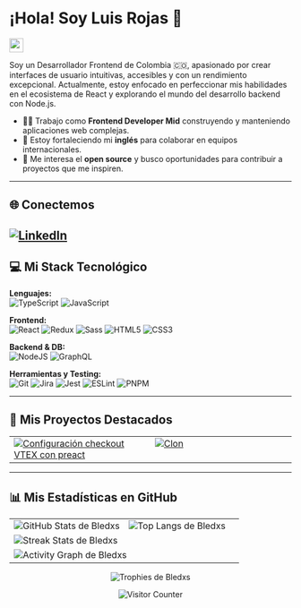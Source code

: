 # ¡Hola! Soy Luis Rojas 👋
<img src="https://media.giphy.com/media/hvRJCLFzcasrR4ia7z/giphy.gif" width="25px">

Soy un Desarrollador Frontend de Colombia 🇨🇴, apasionado por crear interfaces de usuario intuitivas, accesibles y con un rendimiento excepcional. Actualmente, estoy enfocado en perfeccionar mis habilidades en el ecosistema de React y explorando el mundo del desarrollo backend con Node.js.

- 👨‍💻 Trabajo como **Frontend Developer Mid** construyendo y manteniendo aplicaciones web complejas.
- 🌱 Estoy fortaleciendo mi **inglés** para colaborar en equipos internacionales.
- 🚀 Me interesa el **open source** y busco oportunidades para contribuir a proyectos que me inspiren.

---

## 🌐 Conectemos

[![LinkedIn](https://img.shields.io/badge/LinkedIn-0077B5?style=for-the-badge&logo=linkedin&logoColor=white)](https://www.linkedin.com/in/luis-c-rojas)
---

## 💻 Mi Stack Tecnológico

<p align="left">
  <strong>Lenguajes:</strong><br>
  <img src="https://img.shields.io/badge/typescript-%23007ACC.svg?style=for-the-badge&logo=typescript&logoColor=white" alt="TypeScript"/>
  <img src="https://img.shields.io/badge/JavaScript-F7DF1E?style=for-the-badge&logo=javascript&logoColor=black" alt="JavaScript"/>
</p>
<p align="left">
  <strong>Frontend:</strong><br>
  <img src="https://img.shields.io/badge/react-%2320232a.svg?style=for-the-badge&logo=react&logoColor=%2361DAFB" alt="React"/>
  <img src="https://img.shields.io/badge/redux-%23593d88.svg?style=for-the-badge&logo=redux&logoColor=white" alt="Redux"/>
  <img src="https://img.shields.io/badge/SASS-hotpink.svg?style=for-the-badge&logo=SASS&logoColor=white" alt="Sass"/>
  <img src="https://img.shields.io/badge/html5-%23E34F26.svg?style=for-the-badge&logo=html5&logoColor=white" alt="HTML5"/>
  <img src="https://img.shields.io/badge/css3-%231572B6.svg?style=for-the-badge&logo=css3&logoColor=white" alt="CSS3"/>
</p>
<p align="left">
  <strong>Backend & DB:</strong><br>
  <img src="https://img.shields.io/badge/node.js-6DA55F?style=for-the-badge&logo=node.js&logoColor=white" alt="NodeJS"/>
  <img src="https://img.shields.io/badge/-GraphQL-E10098?style=for-the-badge&logo=graphql&logoColor=white" alt="GraphQL"/>
</p>
<p align="left">
  <strong>Herramientas y Testing:</strong><br>
  <img src="https://img.shields.io/badge/Git-E44C30?style=for-the-badge&logo=git&logoColor=white" alt="Git"/>
  <img src="https://img.shields.io/badge/jira-%230A0FFF.svg?style=for-the-badge&logo=jira&logoColor=white" alt="Jira"/>
  <img src="https://img.shields.io/badge/jest-%23C21325.svg?style=for-the-badge&logo=jest&logoColor=white" alt="Jest"/>
  <img src="https://img.shields.io/badge/eslint-%234B32C3.svg?style=for-the-badge&logo=eslint&logoColor=white" alt="ESLint"/>
  <img src="https://img.shields.io/badge/pnpm-F69220?style=for-the-badge&logo=pnpm&logoColor=white" alt="PNPM"/>
</p>

---

## 🚀 Mis Proyectos Destacados
<table width="100%">
  <tr>
    <td width="50%" valign="top">
      <a href="https://github.com/bledxs/nombre-del-repo-1">
        <img src="https://github-readme-stats.vercel.app/api/pin/?username=bledxs&repo=vtex-preact-checkout-ui-settings&theme=react&bg_color=0D1117&title_color=36BCF7FF&border_color=61dafb" alt="Configuración checkout VTEX con preact" />
      </a>
    </td>
    <td width="50%" valign="top">
      <a href="https://github.com/bledxs/nombre-del-repo-2">
        <img src="https://github-readme-stats.vercel.app/api/pin/?username=bledxs&repo=slack-clone&theme=react&bg_color=0D1117&title_color=36BCF7FF&border_color=61dafb" alt=Clon de Slack" />
      </a>
    </td>
  </tr>
</table>

---

## 📊 Mis Estadísticas en GitHub

<table width="100%">
  <tr>
    <td width="50%" valign="top">
      <img src="https://github-readme-stats.vercel.app/api?username=bledxs&theme=react&text_color=FFFFFF&bg_color=0D1117&title_color=36BCF7FF&border_color=61dafb&hide_border=false&include_all_commits=true&count_private=true" alt="GitHub Stats de Bledxs" />
    </td>
    <td width="50%" valign="top">
      <img src="https://github-readme-stats.vercel.app/api/top-langs/?username=bledxs&theme=react&text_color=FFFFFF&bg_color=0D1117&title_color=36BCF7FF&border_color=61dafb&hide_border=false&include_all_commits=true&count_private=true&layout=compact" alt="Top Langs de Bledxs" />
    </td>
  </tr>
  <tr>
    <td colspan="2" valign="top">
      <img src="https://github-readme-streak-stats.herokuapp.com/?user=bledxs&theme=react&background=0D1117&stroke=36BCF7FF&border=61dafb&hide_border=false" alt="Streak Stats de Bledxs" />
    </td>
  </tr>
  <tr>
    <td colspan="2" valign="top">
      <img src="https://github-readme-activity-graph.vercel.app/graph?username=bledxs&theme=react-dark&background=0D1117&stroke=36BCF7FF&border=61dafb&hide_border=false&count_private=true" alt="Activity Graph de Bledxs" />
    </td>
  </tr>
</table>

<div align="center">
  <img src="https://github-profile-trophy.vercel.app/?username=bledxs&theme=react&no-frame=false&no-bg=true&margin-w=4" alt="Trophies de Bledxs"/>
</div>

<p align="center">
  <img src="https://visitor-badge.laobi.icu/badge?page_id=bledxs.bledxs&left_text=VISITANTES&left_color=0D1117&right_color=36BCF7FF&style=for-the-badge&logo=github" alt="Visitor Counter"/>
</p>
